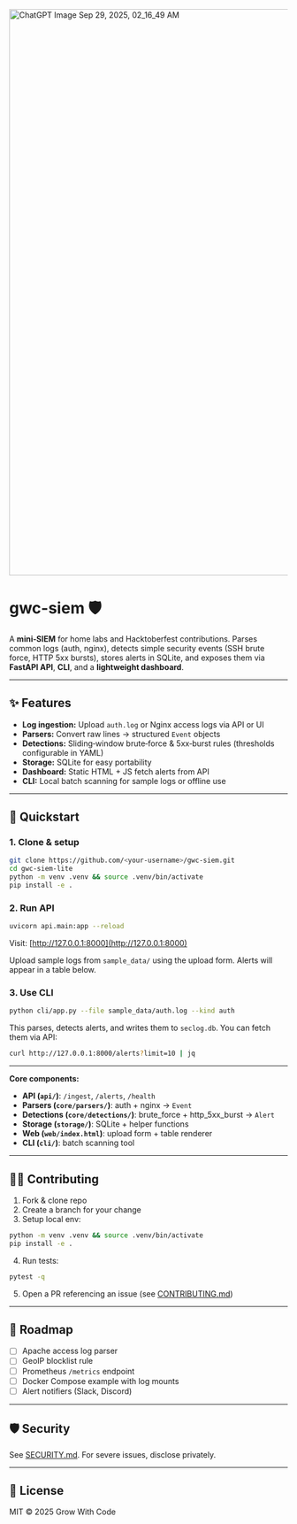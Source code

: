 <img width="1536" height="1024" alt="ChatGPT Image Sep 29, 2025, 02_16_49 AM" src="https://github.com/user-attachments/assets/17e7065e-791d-473f-9066-cdbde083e32e" />

# gwc-siem 🛡️

A **mini‑SIEM** for home labs and Hacktoberfest contributions. Parses common logs (auth, nginx), detects simple security events (SSH brute force, HTTP 5xx bursts), stores alerts in SQLite, and exposes them via **FastAPI API**, **CLI**, and a **lightweight dashboard**.


---

## ✨ Features

* **Log ingestion:** Upload `auth.log` or Nginx access logs via API or UI
* **Parsers:** Convert raw lines → structured `Event` objects
* **Detections:** Sliding‑window brute‑force & 5xx‑burst rules (thresholds configurable in YAML)
* **Storage:** SQLite for easy portability
* **Dashboard:** Static HTML + JS fetch alerts from API
* **CLI:** Local batch scanning for sample logs or offline use

---

## 🚀 Quickstart

### 1. Clone & setup

```bash
git clone https://github.com/<your-username>/gwc-siem.git
cd gwc-siem-lite
python -m venv .venv && source .venv/bin/activate
pip install -e .
```

### 2. Run API

```bash
uvicorn api.main:app --reload
```

Visit: [http://127.0.0.1:8000](http://127.0.0.1:8000)

Upload sample logs from `sample_data/` using the upload form. Alerts will appear in a table below.

### 3. Use CLI

```bash
python cli/app.py --file sample_data/auth.log --kind auth
```

This parses, detects alerts, and writes them to `seclog.db`. You can fetch them via API:

```bash
curl http://127.0.0.1:8000/alerts?limit=10 | jq
```

---

**Core components:**

* **API (`api/`)**: `/ingest`, `/alerts`, `/health`
* **Parsers (`core/parsers/`)**: auth + nginx → `Event`
* **Detections (`core/detections/`)**: brute_force + http_5xx_burst → `Alert`
* **Storage (`storage/`)**: SQLite + helper functions
* **Web (`web/index.html`)**: upload form + table renderer
* **CLI (`cli/`)**: batch scanning tool

---

## 🧑‍💻 Contributing

1. Fork & clone repo
2. Create a branch for your change
3. Setup local env:

```bash
python -m venv .venv && source .venv/bin/activate
pip install -e .
```

4. Run tests:

```bash
pytest -q
```

5. Open a PR referencing an issue (see [CONTRIBUTING.md](CONTRIBUTING.md))

---

## 📌 Roadmap

* [ ] Apache access log parser
* [ ] GeoIP blocklist rule
* [ ] Prometheus `/metrics` endpoint
* [ ] Docker Compose example with log mounts
* [ ] Alert notifiers (Slack, Discord)

---

## 🛡️ Security

See [SECURITY.md](SECURITY.md). For severe issues, disclose privately.

---

## 📄 License

MIT © 2025 Grow With Code
